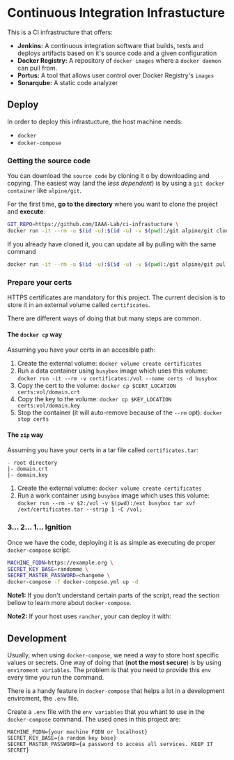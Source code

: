 # Continuous Integration Infrastucture

This is a CI infrastructure that offers:

- **Jenkins:** A continuous integration software that builds, tests and deploys artifacts based on it's source code and a given configuration
- **Docker Registry:** A repository of `docker images` where a `docker daemon` can pull from.
- **Portus:** A tool that allows user control over Docker Registry's `images`
- **Sonarqube:** A static code analyzer

## Deploy

In order to deploy this infrastucture, the host machine needs:
- `docker`
- `docker-compose`

### Getting the source code

You can download the `source code` by cloning it o by downloading and copying. The easiest way (and the _less dependent_) is by using a `git docker container` like `alpine/git`.

For the first time, **go to the directory** where you want to clone the project and **execute**:

```bash
GIT_REPO=https://github.com/IAAA-Lab/ci-infrastucture \
docker run -it --rm -u $(id -u):$(id -u) -v $(pwd):/git alpine/git clone $GIT_REPO
```

If you already have cloned it, you can update all by pulling with the same command

```bash
docker run -it --rm -u $(id -u):$(id -u) -v $(pwd):/git alpine/git pull origin master
```

### Prepare your certs

HTTPS certificates are mandatory for this project. The current decision is to store it in an external volume called `certificates`.

There are different ways of doing that but many steps are common.

#### The `docker cp` way

Assuming you have your certs in an accesible path:

1. Create the external volume: `docker volume create certificates`
1. Run a data container using `busybox` image which uses this volume: `docker run -it --rm -v certificates:/vol --name certs -d busybox`
1. Copy the cert to the volume: `docker cp $CERT_LOCATION certs:vol/domain.crt`
1. Copy the key to the volume: `docker cp $KEY_LOCATION certs:vol/domain.key`
1. Stop the container (it will auto-remove because of the `--rm` opt): `docker stop certs`

#### The `zip` way

Assuming you have your certs in a tar file called `certificates.tar`:
```
- root directory
|- domain.crt
|- domain.key
```

1. Create the external volume: `docker volume create certificates`
1. Run a work container using `busybox` image which uses this volume: `docker run --rm -v $2:/vol -v $(pwd):/ext busybox tar xvf /ext/certificates.tar --strip 1 -C /vol;`

### 3... 2... 1... Ignition

Once we have the code, deploying it is as simple as executing de proper `docker-compose` script:

```bash
MACHINE_FQDN=https://example.org \
SECRET_KEY_BASE=randomme \
SECRET_MASTER_PASSWORD=changeme \
docker-compose -f docker-compose.yml up -d
```
**Note1:** If you don't understand certain parts of the script, read the section bellow to learn more about `docker-compose`.

**Note2:** If your host uses `rancher`, your can deploy it with:


## Development

Usually, when using `docker-compose`, we need a way to store host specific values or secrets. One way of doing that (**not the most secure**) is by using `enviroment variables`. The problem is that you need to provide this `env` every time you run the command.  

There is a handy feature in `docker-compose` that helps a lot in a development enviroment, the `.env` file.

Create a `.env` file with the `env variables` that you whant to use in the `docker-compose` command. The used ones in this project are:
```plain
MACHINE_FQDN={your machine FQDN or localhost}
SECRET_KEY_BASE={a random key base}
SECRET_MASTER_PASSWORD={a password to access all services. KEEP IT SECRET}
```
